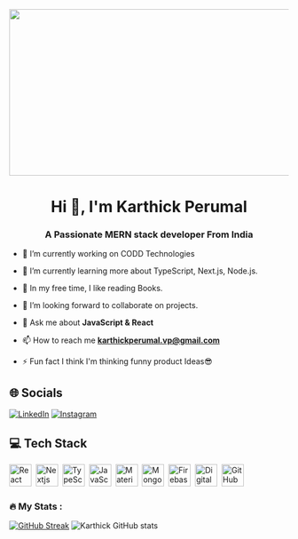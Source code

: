 <div align="center">
  <img src="https://media.giphy.com/media/dWesBcTLavkZuG35MI/giphy.gif" width="600" height="300"/>
</div>

<h1 align="center">Hi 👋, I'm Karthick Perumal</h1>
<h3 align="center">A Passionate MERN stack developer From India</h3>

- 🔭 I’m currently working on CODD Technologies

- 🌱 I’m currently learning more about TypeScript, Next.js, Node.js. 

- 📙 In my free time, I like reading Books.

- 🤝 I’m looking forward to collaborate on projects.

- 💬 Ask me about **JavaScript & React**

- 📫 How to reach me **karthickperumal.vp@gmail.com**

- ⚡ Fun fact I think I'm thinking funny product Ideas😎

## 🌐 Socials
[![LinkedIn](https://img.shields.io/badge/LinkedIn-0077B5?style=for-the-badge&logo=linkedin&logoColor=white)](https://linkedin.com/in/imkarthickperumal)
[![Instagram](https://img.shields.io/badge/Instagram-E4405F?style=for-the-badge&logo=instagram&logoColor=white)](https://instagram.com/imkarthickperumal) 

## 💻 Tech Stack
<div>
  <img src="https://cdn.jsdelivr.net/gh/devicons/devicon/icons/react/react-original.svg" title="React" alt="React" width="40" height="40"/>&nbsp;
  <img src="https://cdn.jsdelivr.net/gh/devicons/devicon/icons/nextjs/nextjs-original-wordmark.svg" alt="Nextjs" width="40" height="40"/>&nbsp;
  <img src="https://cdn.jsdelivr.net/gh/devicons/devicon/icons/typescript/typescript-original.svg" alt="TypeScript" width="40" height="40"/>&nbsp;
  <img src="https://cdn.jsdelivr.net/gh/devicons/devicon/icons/javascript/javascript-original.svg" alt="JavaScript" width="40" height="40"/>&nbsp;
  <img src="https://cdn.jsdelivr.net/gh/devicons/devicon/icons/materialui/materialui-original.svg" alt="MaterialUI" width="40" height="40"/>&nbsp;
  <img src="https://cdn.jsdelivr.net/gh/devicons/devicon/icons/mongodb/mongodb-original-wordmark.svg" alt="MongoDB" width="40" height="40"/>&nbsp;
  <img src="https://cdn.jsdelivr.net/gh/devicons/devicon/icons/firebase/firebase-plain-wordmark.svg" alt="Firebase" width="40" height="40"/>&nbsp;
  <img src="https://cdn.jsdelivr.net/gh/devicons/devicon/icons/digitalocean/digitalocean-original-wordmark.svg" alt="DigitalOcean" width="40" height="40"/>&nbsp;
  <img src="https://cdn.jsdelivr.net/gh/devicons/devicon/icons/github/github-original-wordmark.svg" alt="GitHub" width="40" height="40"/>&nbsp;
</div>

### :fire: My Stats :
[![GitHub Streak](https://streak-stats.demolab.com?user=imkarthickperumal&theme=dark)](https://git.io/streak-stats)
![Karthick GitHub stats](https://github-readme-stats.vercel.app/api?username=imkarthickperumal&show_icons=true&theme=transparent)


